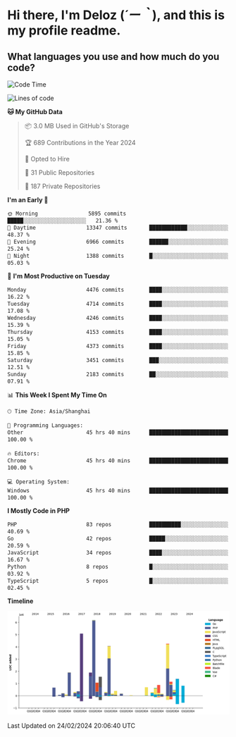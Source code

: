 # **Hi there, I'm Deloz (*´ー｀*), and this is my profile readme.**

## **What languages you use and how much do you code?**

<!--START_SECTION:waka-->
![Code Time](http://img.shields.io/badge/Code%20Time-3%2C361%20hrs%2056%20mins-blue)

![Lines of code](https://img.shields.io/badge/From%20Hello%20World%20I%27ve%20Written-35.1%20million%20lines%20of%20code-blue)

**🐱 My GitHub Data** 

> 📦 3.0 MB Used in GitHub's Storage 
 > 
> 🏆 689 Contributions in the Year 2024
 > 
> 💼 Opted to Hire
 > 
> 📜 31 Public Repositories 
 > 
> 🔑 187 Private Repositories 
 > 
**I'm an Early 🐤** 

```text
🌞 Morning                5895 commits        █████░░░░░░░░░░░░░░░░░░░░   21.36 % 
🌆 Daytime                13347 commits       ████████████░░░░░░░░░░░░░   48.37 % 
🌃 Evening                6966 commits        ██████░░░░░░░░░░░░░░░░░░░   25.24 % 
🌙 Night                  1388 commits        █░░░░░░░░░░░░░░░░░░░░░░░░   05.03 % 
```
📅 **I'm Most Productive on Tuesday** 

```text
Monday                   4476 commits        ████░░░░░░░░░░░░░░░░░░░░░   16.22 % 
Tuesday                  4714 commits        ████░░░░░░░░░░░░░░░░░░░░░   17.08 % 
Wednesday                4246 commits        ████░░░░░░░░░░░░░░░░░░░░░   15.39 % 
Thursday                 4153 commits        ████░░░░░░░░░░░░░░░░░░░░░   15.05 % 
Friday                   4373 commits        ████░░░░░░░░░░░░░░░░░░░░░   15.85 % 
Saturday                 3451 commits        ███░░░░░░░░░░░░░░░░░░░░░░   12.51 % 
Sunday                   2183 commits        ██░░░░░░░░░░░░░░░░░░░░░░░   07.91 % 
```


📊 **This Week I Spent My Time On** 

```text
🕑︎ Time Zone: Asia/Shanghai

💬 Programming Languages: 
Other                    45 hrs 40 mins      █████████████████████████   100.00 % 

🔥 Editors: 
Chrome                   45 hrs 40 mins      █████████████████████████   100.00 % 

💻 Operating System: 
Windows                  45 hrs 40 mins      █████████████████████████   100.00 % 
```

**I Mostly Code in PHP** 

```text
PHP                      83 repos            ██████████░░░░░░░░░░░░░░░   40.69 % 
Go                       42 repos            █████░░░░░░░░░░░░░░░░░░░░   20.59 % 
JavaScript               34 repos            ████░░░░░░░░░░░░░░░░░░░░░   16.67 % 
Python                   8 repos             █░░░░░░░░░░░░░░░░░░░░░░░░   03.92 % 
TypeScript               5 repos             █░░░░░░░░░░░░░░░░░░░░░░░░   02.45 % 
```



**Timeline**

![Lines of Code chart](https://raw.githubusercontent.com/deloz/deloz/main/assets/bar_graph.png)


 Last Updated on 24/02/2024 20:06:40 UTC
<!--END_SECTION:waka-->
